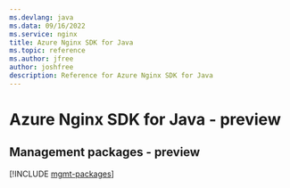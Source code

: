 ```yaml
---
ms.devlang: java
ms.data: 09/16/2022
ms.service: nginx
title: Azure Nginx SDK for Java
ms.topic: reference
ms.author: jfree
author: joshfree
description: Reference for Azure Nginx SDK for Java
---
```

# Azure Nginx SDK for Java - preview

## Management packages - preview
[!INCLUDE [mgmt-packages](nginx-mgmt-index.md)]